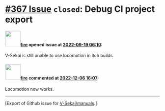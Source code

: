 # [\#367 Issue](https://github.com/V-Sekai/manuals/issues/367) `closed`: Debug CI project export

#### <img src="https://avatars.githubusercontent.com/u/32321?u=c2e06a3d2b49a467aa907e54aa259516440267cc&v=4" width="50">[fire](https://github.com/fire) opened issue at [2022-09-19 06:10](https://github.com/V-Sekai/manuals/issues/367):

V-Sekai is still unable to use locomotion in itch builds.

#### <img src="https://avatars.githubusercontent.com/u/32321?u=c2e06a3d2b49a467aa907e54aa259516440267cc&v=4" width="50">[fire](https://github.com/fire) commented at [2022-12-06 16:07](https://github.com/V-Sekai/manuals/issues/367#issuecomment-1339608491):

Locomotion now works.


-------------------------------------------------------------------------------



[Export of Github issue for [V-Sekai/manuals](https://github.com/V-Sekai/manuals).]
